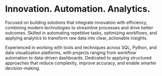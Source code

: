 # Innovation. Automation. Analytics.
Focused on building solutions that integrate innovation with efficiency, combining modern technologies to streamline processes and drive better outcomes. Skilled in automating repetitive tasks, optimizing workflows, and applying analytics to transform raw data into clear, actionable insights.

Experienced in working with tools and techniques across SQL, Python, and data visualization platforms, with projects ranging from workflow automation to data-driven dashboards. Dedicated to applying structured approaches that reduce complexity, improve accuracy, and enable smarter decision-making.
